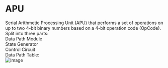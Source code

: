 # APU
Serial Arithmetic Processing Unit (APU) that performs a set of operations on up to two 4-bit binary numbers 
based on a 4-bit operation code (OpCode).\
Split into three parts:\
Data Path Module\
State Generator\
Control Circuit\
Data Path Table:\
![image](https://github.com/DDI-0/Serial-Arithmetic-Processor-Unit/assets/136271811/f12ec56c-91da-44c9-8e36-299c05e81b12)
